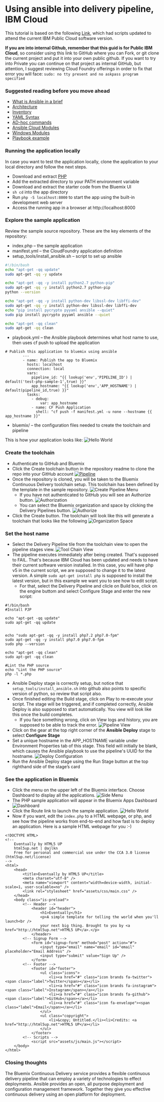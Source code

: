 # Using ansible into delivery pipeline, IBM Cloud
This tutorial is based on the following [Link]( https://developer.ibm.com/recipes/tutorials/run-ansible-from-your-ibm-bluemix-devops-pipelines/), which had scripts updated to attend the current IBM Public Cloud software version.

**If you are into internal Github, remember that this guid is for Public IBM Cloud**, so consider using this link to GitHub where you can Fork, or git clone the current project and put it into your own public github.
If you want to try into Private you can continue on that project as internal GitHub, but attention, I suggest reviewing Cloud Foundry offerings in order to fix that error you will face: ```sudo: no tty present and no askpass program specified```



### Suggested reading before you move ahead
- [What is Ansible in a brief](https://learning.oreilly.com/library/view/ansible-quick-start/9781789532937/01c6351e-bb66-4de0-832a-8999fa6c724e.xhtml)
- [Architecture](https://docs.ansible.com/ansible/2.5/dev_guide/overview_architecture.html)
- [Inventory](https://docs.ansible.com/ansible/latest/user_guide/intro_inventory.html#assigning-a-variable-to-one-machine-host-variables)
- [YAML Syntax](https://docs.ansible.com/ansible/latest/reference_appendices/YAMLSyntax.html)
- [AD-hoc commands](https://docs.ansible.com/ansible/latest/user_guide/intro_adhoc.html)
- [Ansible Cloud Modules](https://docs.ansible.com/ansible/latest/modules/list_of_cloud_modules.html)
- [Windows Modules](https://docs.ansible.com/ansible/latest/modules/list_of_windows_modules.html)
- [Playbook example](https://github.com/ansible/ansible-examples)

### Running the application locally
In case you want to test the application locally, clone the application to your local directory and follow the next steps.
- Download and extract [PHP](http://php.net/downloads.php)
- Add the extracted directory to your PATH environment variable
- Download and extract the starter code from the Bluemix UI
- ```sh cd``` into the app directory
- Run ```php -S localhost:8000``` to start the app using the built-in development web server
- Access the running app in a browser at http://localhost:8000


### Explore the sample application

Review the sample source repository. These are the key elements of the repository:

- index.php – the sample application
- manifest.yml – the CloudFoundry application definition
- setup_tools/install_ansible.sh – script to set up ansible
```sh
#!/bin/bash
echo "apt-get -qq update"
sudo apt-get -qq -y update

echo "apt-get -qq -y install python2.7 python-pip"
sudo apt-get -qq -y install python2.7 python-pip
python --version

echo "apt-get -qq -y install python-dev libssl-dev libffi-dev"
sudo apt-get -qq -y install python-dev libssl-dev libffi-dev
echo "pip install pycrypto pyyaml ansible --quiet"
sudo pip install pycrypto pyyaml ansible --quiet

echo "apt-get -qq clean"
sudo apt-get -qq clean
```

- playbook.yml – the Ansible playbook determines what host name to use, then uses cf push to upload the application
```
# Publish this application to bluemix using ansible
        ---
        - name: Publish the app to Bluemix
          hosts: localhost
          connection: local
          vars:
            pipeline_id: "{{ lookup('env','PIPELINE_ID') | default('test-php-sample-1',true) }}"
            app_hostname: "{{ lookup('env','APP_HOSTNAME') | default(pipeline_id,true) }}"
          tasks:
            - debug:
                var: app_hostname
            - name: CF Push Application
              shell: "cf push -f manifest.yml -u none --hostname {{ app_hostname }}"
```

- bluemix/ – the configuration files needed to create the toolchain and pipeline

This is how your application looks like:
![Hello World](https://developer.ibm.com/recipes/wp-content/uploads/sites/41/2017/02/PHPStarter.png)

### Create the toolchain
- Authenticate to GitHub and Bluemix
- Click the Create toolchain button in the repository readme to clone the repo into your GitHub account
[![Pipeline](https://camo.githubusercontent.com/de04b4d24bc99b61c4febd82cc2cfc60a50852aa/68747470733a2f2f636f6e736f6c652e6e672e626c75656d69782e6e65742f6465766f70732f67726170686963732f6372656174655f746f6f6c636861696e5f627574746f6e2e706e67)](https://console.ng.bluemix.net/devops/setup/deploy/?repository=https://github.com/IBMCloudDevOps/bluemix-php-sample)
- Once the repository is cloned, you will be taken to the Bluemix Continuous Delivery toolchain setup. This toolchain has been defined by the template in the sample repository.
![Create Pipeline Menu](https://developer.ibm.com/recipes/wp-content/uploads/sites/41/2017/02/CreateTC2.png)
    - If you have not authenticated to GitHub you will see an Authorize button.
    ![Authorization](https://developer.ibm.com/recipes/wp-content/uploads/sites/41/2017/02/NotAuthorized.png)
    - You can select the Bluemix organization and space by clicking the Delivery Pipelines button.
    ![Authorize](https://developer.ibm.com/recipes/wp-content/uploads/sites/41/2017/02/BluemixConfig.png)
- Click the Create button. The toolchain will look like this will generate a toolchain that looks like the following
![Organization Space](https://developer.ibm.com/recipes/wp-content/uploads/sites/41/2017/02/Toolchain.png)

### Set the host name
- Select the Delivery Pipeline tile from  the toolchain view to open the pipeline stages view.
![Tool Chain View](https://developer.ibm.com/recipes/wp-content/uploads/sites/41/2017/02/PipelineTileSelected.png)
- The pipeline executes immediately after being created. That's supposed to FAIL. That's because IBM Cloud has been updated and needs to have their current software version installed. In this case, you will have php v5 in the current script, we are supposed to change it to the latest version. A simple ```sudo apt-get install php``` is supposed to install the latest version, but in this example we want you to see how to edit script.
    - For that, select the Delivery Pipeline and clicle on Build box, click on the engine buttom and select Configure Stage and enter the new script:
```
#!/bin/bash
#Install PJP

echo "apt-get -qq update"
sudo apt-get -qq update


echo "sudo apt-get -qq -y install php7.2 php7.0-fpm"
sudo apt-get -qq -y install php7.0 php7.0-fpm 
sudo php --version

echo "apt-get -qq clean"
sudo apt-get -qq clean

#Lint the PHP source
echo "Lint the PHP source"
php -l *.php

```
- Ansible Deploy stage is correctly setup, but notice that ```setup_tools/install_ansible.sh``` into github also points to specific version of python, so review that script also.
- Once finished editing the Build stage, click on Play to re-execute your script. The stage will be triggered, and if completed correctly, Ansible Deploy is also supposed to start automatically. You view will look like this once the build completes.
    - If you face something wrong, click on View logs and history, you are supposed to be able to track the error. 
![Pipeline View](https://developer.ibm.com/recipes/wp-content/uploads/sites/41/2017/02/PipelineStages.png)
- Click on the gear at the top right corner of the **Ansible Deploy** stage to select **Configure Stage**
- Set a unique hostname in the APP_HOSTNAME variable under Environment Properties tab of this stage. This field will initially be blank, which causes the Ansible playbook to use the pipeline's UUID for the hostname.
![Deploy Configuration](https://developer.ibm.com/recipes/wp-content/uploads/sites/41/2017/02/DeploySettings.png)
- Run the Ansible Deploy stage using the Run Stage button at the top righthand side of the stage’s card

### See the application in Bluemix
- Click the menu on the upper left of the Bluemix interface. Choose Dashboard to display all the applications.
![Side Menu](https://developer.ibm.com/recipes/wp-content/uploads/sites/41/2017/02/BMDashboardMenu.png)
- The PHP sample application will appear in the Bluemix Apps Dashboard
![Dashboard](https://developer.ibm.com/recipes/wp-content/uploads/sites/41/2017/02/BMDashboard.png)
- Click the Route link to launch the sample application.
![Hello World](https://developer.ibm.com/recipes/wp-content/uploads/sites/41/2017/02/PHPStarter.png)
- Now if you want, edit the ```index.php``` to a HTML webpage, or php, and see how the pipeline works from end-to-end and how fast is to deploy an application. Here is a sample HTML webpage for you :-)
```
<!DOCTYPE HTML>
<!--
	Eventually by HTML5 UP
	html5up.net | @ajlkn
	Free for personal and commercial use under the CCA 3.0 license (html5up.net/license)
-->
<html>
	<head>
		<title>Eventually by HTML5 UP</title>
		<meta charset="utf-8" />
		<meta name="viewport" content="width=device-width, initial-scale=1, user-scalable=no" />
		<link rel="stylesheet" href="assets/css/main.css" />
	</head>
	<body class="is-preload">
		<!-- Header -->
			<header id="header">
				<h1>Eventually</h1>
				<p>A simple template for telling the world when you'll launch<br />
				your next big thing. Brought to you by <a href="http://html5up.net">HTML5 UP</a>.</p>
			</header>
		<!-- Signup Form -->
			<form id="signup-form" method="post" action="#">
				<input type="email" name="email" id="email" placeholder="Email Address" />
				<input type="submit" value="Sign Up" />
			</form>
		<!-- Footer -->
			<footer id="footer">
				<ul class="icons">
					<li><a href="#" class="icon brands fa-twitter"><span class="label">Twitter</span></a></li>
					<li><a href="#" class="icon brands fa-instagram"><span class="label">Instagram</span></a></li>
					<li><a href="#" class="icon brands fa-github"><span class="label">GitHub</span></a></li>
					<li><a href="#" class="icon fa-envelope"><span class="label">Email</span></a></li>
				</ul>
				<ul class="copyright">
					<li>&copy; Untitled.</li><li>Credits: <a href="http://html5up.net">HTML5 UP</a></li>
				</ul>
			</footer>
		<!-- Scripts -->
			<script src="assets/js/main.js"></script>
	</body>
</html>
``` 

### Closing thoughts

The Bluemix Continuous Delivery service provides a flexible continuous delivery pipeline that can employ a variety of technologies to effect deployments. Ansible provides an open, all purpose deployment and configuration management framework. Together they give you effective continuous delivery using an open platform for deployment. 
